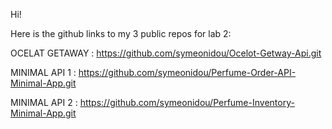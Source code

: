 Hi! 

Here is the github links to my 3 public repos for lab 2: 

OCELAT GETAWAY : https://github.com/symeonidou/Ocelot-Getway-Api.git

MINIMAL API 1 : https://github.com/symeonidou/Perfume-Order-API-Minimal-App.git

MINIMAL API 2 : https://github.com/symeonidou/Perfume-Inventory-Minimal-App.git

